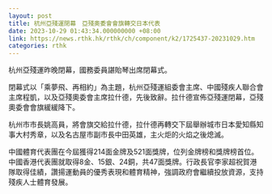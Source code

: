 ```yaml
---
layout: post
title: 杭州亞殘運閉幕　亞殘奧委會會旗轉交日本代表
date: 2023-10-29 01:43:34.000000000 +08:00
link: https://news.rthk.hk/rthk/ch/component/k2/1725437-20231029.htm
categories: rthk
---
```


杭州亞殘運昨晚閉幕，國務委員諶貽琴出席閉幕式。

閉幕式以「乘夢飛、再相約」為主題，杭州亞殘運組委會主席、中國殘疾人聯合會主席程凱，以及亞殘奧委會主席拉什德，先後致辭。拉什德宣佈亞殘運閉幕，亞殘奧委會會旗緩緩降下。

杭州市市長姚高員，將會旗交給拉什德，拉什德再轉交下屆舉辦城市日本愛知縣知事大村秀章，以及名古屋市副市長中田英雄，主火炬的火焰之後熄滅。

中國體育代表團在今屆獲得214面金牌及521面獎牌，位列金牌榜和獎牌榜首位。中國香港代表團就取得8金、15銀、24銅，共47面獎牌。行政長官李家超祝賀港隊取得佳績，讚揚運動員的優秀表現和體育精神，強調政府會繼續投放資源，支持殘疾人士體育發展。
